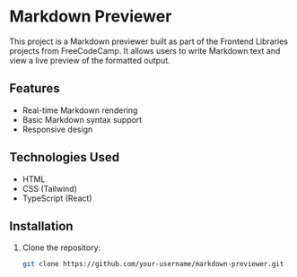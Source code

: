 # Markdown Previewer

This project is a Markdown previewer built as part of the Frontend Libraries projects from FreeCodeCamp. It allows users to write Markdown text and view a live preview of the formatted output.

## Features

- Real-time Markdown rendering
- Basic Markdown syntax support
- Responsive design

## Technologies Used

- HTML
- CSS (Tailwind)
- TypeScript (React)

## Installation

1. Clone the repository:
   ```bash
   git clone https://github.com/your-username/markdown-previewer.git
